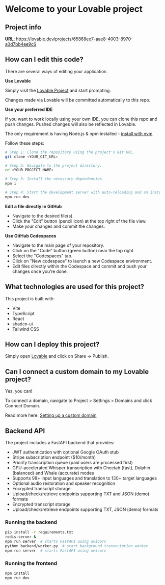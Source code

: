 # Welcome to your Lovable project

## Project info

**URL**: https://lovable.dev/projects/65868ee7-aae8-4003-8970-a0d7bb4ee9c6

## How can I edit this code?

There are several ways of editing your application.

**Use Lovable**

Simply visit the [Lovable Project](https://lovable.dev/projects/65868ee7-aae8-4003-8970-a0d7bb4ee9c6) and start prompting.

Changes made via Lovable will be committed automatically to this repo.

**Use your preferred IDE**

If you want to work locally using your own IDE, you can clone this repo and push changes. Pushed changes will also be reflected in Lovable.

The only requirement is having Node.js & npm installed - [install with nvm](https://github.com/nvm-sh/nvm#installing-and-updating)

Follow these steps:

```sh
# Step 1: Clone the repository using the project's Git URL.
git clone <YOUR_GIT_URL>

# Step 2: Navigate to the project directory.
cd <YOUR_PROJECT_NAME>

# Step 3: Install the necessary dependencies.
npm i

# Step 4: Start the development server with auto-reloading and an instant preview.
npm run dev
```

**Edit a file directly in GitHub**

- Navigate to the desired file(s).
- Click the "Edit" button (pencil icon) at the top right of the file view.
- Make your changes and commit the changes.

**Use GitHub Codespaces**

- Navigate to the main page of your repository.
- Click on the "Code" button (green button) near the top right.
- Select the "Codespaces" tab.
- Click on "New codespace" to launch a new Codespace environment.
- Edit files directly within the Codespace and commit and push your changes once you're done.

## What technologies are used for this project?

This project is built with:

- Vite
- TypeScript
- React
- shadcn-ui
- Tailwind CSS

## How can I deploy this project?

Simply open [Lovable](https://lovable.dev/projects/65868ee7-aae8-4003-8970-a0d7bb4ee9c6) and click on Share -> Publish.

## Can I connect a custom domain to my Lovable project?

Yes, you can!

To connect a domain, navigate to Project > Settings > Domains and click Connect Domain.

Read more here: [Setting up a custom domain](https://docs.lovable.dev/tips-tricks/custom-domain#step-by-step-guide)


## Backend API

The project includes a FastAPI backend that provides:

- JWT authentication with optional Google OAuth stub
- Stripe subscription endpoint ($10/month)
- Priority transcription queue (paid users are processed first)
- GPU-accelerated Whisper transcription with Cheetah (fast), Dolphin (balanced) and Whale (accurate) modes
- Supports 98+ input languages and translation to 130+ target languages
- Optional audio restoration and speaker recognition
- Encrypted transcript storage
- Upload/check/retrieve endpoints supporting TXT and JSON (demo) formats
- Encrypted transcript storage
- Upload/check/retrieve endpoints supporting TXT, JSON (demo) formats

### Running the backend

```sh
pip install -r requirements.txt
redis-server &
npm run server  # starts FastAPI using uvicorn
python backend/worker.py  # start background transcription worker
npm run server  # starts FastAPI using uvicorn
```

### Running the frontend

```sh
npm install
npm run dev
```
